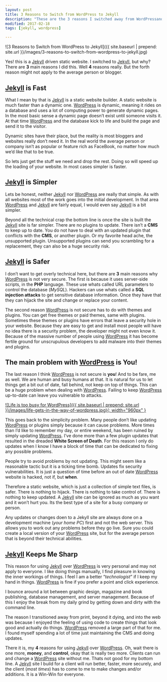 ```yaml
---
layout: post
title: 3 Reasons to Switch from WordPress to Jekyll
description: "These are the 3 reasons I switched away from WordPressand to using Jekyll a static website builder."
modified: 2017-02-18
tags: [jekyll, wordpress]

---
```

![3 Reasons to Switch from WordPress to Jekyll]({{  site.baseurl | prepend: site.url }}/images/3-reasons-to-switch-from-wordpress-to-jekyll.jpg)

Yes! this is a [Jekyll](https://jekyllrb.com "Jekyl is a Static Website Builder") driven static website. I switched to [Jekyll](https://jekyllrb.com "Jekyll is a Static Website Builder"), but why? There are **3** main reasons I did this. Well **4** reasons really. But the forth reason might not apply to the average person or blogger.<!--more-->

## [Jekyll](https://jekyllrb.com "Jekyll is a Static Website Builder") is Fast
What I mean by that is [Jekyll](https://jekyllrb.com "Jekyll is a Static Website Builder") is a static website builder. A static website is much faster than a dynamic one. [WordPress](https://wordpress.com "WordPress is a Website CMS") is dynamic, meaning it rides on a database and uses a lot of computing power to generate dynamic pages. In the most basic sense a dynamic page doesn’t exist until someone visits it. At that time [WordPress](https://wordpress.com "WordPress is a Website CMS") and the database kick to life and build the page and send it to the visitor.

Dynamic sites have their place, but the reality is most bloggers and websites really don’t need it. In the real world the average person or company isn’t as popular or feature rich as FaceBook, no matter how much we’d like that to be true. 

So lets just get the stuff we need and drop the rest. Doing so will speed up the loading of your website. In most cases simpler is faster.

## [Jekyll](https://jekyllrb.com "Jekyll is a Static Website Builder") is Simpler
Lets be honest, neither [Jekyll](https://jekyllrb.com "Jekyll is a Static Website Builder") nor [WordPress](https://wordpress.com "WordPress is a Website CMS") are really that simple. As with all websites most of the work goes into the initial development. In that area [WordPress](https://wordpress.com "WordPress is a Website CMS") and [Jekyll](https://jekyllrb.com "Jekyll is a Static Website Builder") are fairly equal, I would even say [Jekyll](https://jekyllrb.com "Jekyll is a Static Website Builder") is a bit simpler. 

Beyond all the technical crap the bottom line is once the site is built the [Jekyll](https://jekyllrb.com "Jekyll is a Static Website Builder") site is far simpler. There are no plugins to update. There isn’t a **CMS** to keep up to date. You do not have to deal with an updated plugin that conflicts with the **CMS**, or another plugin. Or my favorite head ache, the unsupported plugin. Unsupported plugins can send you scrambling for a replacement, they can also be a huge security risk.

## [Jekyll](https://jekyllrb.com "Jekyll is a Static Website Builder") is Safer
I don’t want to get overly technical here, but there are **3** main reasons why [WordPress](https://wordpress.com "WordPress is a Website CMS") is not very secure. The first is because it uses server-side scripts, in the **PHP** language. These use whats called URL parameters to control the database (*MySQL*). Hackers can use whats called a **SQL injection attacks** to get sensitive database information. Once they have that they can hijack the site and change or replace your content.

The second reason [WordPress](https://wordpress.com "WordPress is a Website CMS") is not secure has to do with themes and plugins. You can get free themes or paid themes, same with plugins. Sometimes these themes or plugins have errors that leave a security hole in your website. Because they are easy to get and install most people will have no idea there is a security problem, the developer might not even know it. Because of the massive number of people using [WordPress](https://wordpress.com "WordPress is a Website CMS") it has become fertile ground for unscrupulous developers to add malware into their themes and plugins.

## The main problem with [WordPress](https://wordpress.com "WordPress is a Website CMS") is You!
The last reason I think [WordPress](https://wordpress.com "WordPress is a Website CMS") is not secure is **you**! And to be fare, me as well. We are human and busy humans at that. It is natural for us to let things get a bit out of date, fall behind, not keep on top of things. This can be a huge problem when dealing with [WordPress](https://wordpress.com "WordPress is a Website CMS"). Failing to keep [WordPress](https://wordpress.com "WordPress is a Website CMS") up-to-date can leave you vulnerable to attacks.

<a href="{{  site.baseurl | prepend: site.url }}/images/life-gets-in-the-way-of-wordpress.jpg" data-toggle="lightbox" data-title="Image title" data-footer="Image footer">
    ![Life is too busy for WordPress]({{  site.baseurl | prepend: site.url }}/images/life-gets-in-the-way-of-wordpress.jpg){: width="960px" }
</a>

This goes back to the simplicity problem. Many people don’t like updating [WordPress](https://wordpress.com "WordPress is a Website CMS") or plugins simply because it can cause problems. More times than I’d like to remember my day, or entire weekend, has been ruined by simply updating [WordPress](https://wordpress.com "WordPress is a Website CMS"). I’ve done more than a few plugin updates that resulted in the dreaded **White Screen of Death**. For this reason I only do updates when I know I have a block of time that can be dedicated to fixing any possible problems.

People try to avoid problems by not updating. This might seem like a reasonable tactic but it is a ticking time bomb. Updates fix security vulnerabilities. It is just a question of time before an out of date [WordPress](https://wordpress.com "WordPress is a Website CMS") website is hacked, not if, but **when**.

Therefore a static website, which is just a collection of simple text files, is safer. There is nothing to hijack. There is nothing to take control of. There is nothing to keep updated. A [Jekyll](https://jekyllrb.com "Jekyll is a Static Website Builder") site can be ignored as much as you want and it won’t hurt you. Its the best type of a site for a busy company or person. 

Any updates or changes doen to a Jekyll site are always done on a development machine (*your home PC*) first and not the web server. This allows you to work out any problems before they go live. Sure you could create a local version of your [WordPress](https://wordpress.com "WordPress is a Website CMS") site, but for the average person that is beyond their technical abilities.

## [Jekyll](https://jekyllrb.com "Jekyll is a Static Website Builder") Keeps Me Sharp
This reason for using [Jekyll](https://jekyllrb.com "Jekyll is a Static Website Builder") over [WordPress](https://wordpress.com "WordPress is a Website CMS") is very personal and may not apply to everyone. I like doing things manually, I find pleasure in knowing the inner workings of things. I feel I am a better “*technologist*” if I keep my hand in things. [WordPress](https://wordpress.com "WordPress is a Website CMS") is fine if you prefer a point and click experience. 

I bounce around a lot between graphic design, magazine and book publishing, database management, and server management. Because of this I enjoy the break from my daily grind by getting down and dirty with the command line. 

The reason I transitioned away from print, beyond it dying, and into the web was because I enjoyed the feeling of using code to create things that look good and actually do things. [WordPress](https://wordpress.com "WordPress is a Website CMS") removed a large part of that for me. I found myself spending a lot of time just maintaining the CMS and doing updates. 

There it is, my **4** reasons for using [Jekyll](https://jekyllrb.com "Jekyll is a Static Website Builder") over [WordPress](https://wordpress.com "WordPress is a Website CMS"). Oh, wait there is one more, **money**, and **control**, okay that is really two more. Clients can run and change a [WordPress](https://wordpress.com "WordPress is a Website CMS") site without me. Thats not good for my bottom line. A [Jekyll](https://jekyllrb.com "Jekyll is a Static Website Builder") site I build for a client will run better, faster, more securely, and the client (*most times*) has to come to me to make changes and/or additions. It is a Win-Win for everyone.